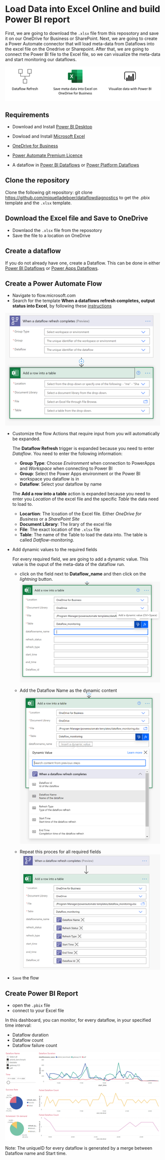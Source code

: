 # Load Data into Excel Online and build Power BI report 
First, we are going to download the `.xlsx` file from this reposotory and save it on our OneDrive for Business or SharePoint. Next, we are going to create a Power Automate connector that will load meta-data from Dataflows into the excel file on the Onedrive or Sharepoint. After that, we are going to connect the Power BI file to the Excel file, so we can visualize the meta-data and start monitoring our dataflows.

![An example of folder structure](images/arc2.PNG)
## Requirements

* Download and Install [Power BI Desktop](https://www.microsoft.com/en-us/download/details.aspx?id=58494)

* Dowload and Install [Microsoft Excel](https://www.microsoft.com/en/microsoft-365/excel)

* [OneDrive for Business](https://www.microsoft.com/en/microsoft-365/onedrive/onedrive-for-business)

* [Power Automate Premium Licence](https://docs.microsoft.com/en-us/power-platform/admin/pricing-billing-skus)

* A dataflow in [Power BI Dataflows](https://docs.microsoft.com/en-us/power-bi/transform-model/dataflows/dataflows-introduction-self-service) or [Power Platform Dataflows](https://docs.microsoft.com/en-us/powerapps/maker/common-data-service/create-and-use-dataflows#:~:text=Create%20a%20dataflow%201%20Sign%20in%20to%20Power,entities%20to%20be%20stored.%20...%20Mais%20itens...%20)

## Clone the repository

Clone the following git repository: git clone  https://github.com/miquelladeboer/dataflowdiagnostics
to get the .pbix template and the `.xlsx` template. 

## Download the Excel file and Save to OneDrive
* Downlaod the `.xlsx` file from the reposotory
* Save the file to a location on OneDrive

## Create a dataflow
If you do not already have one, create a Dataflow. This can be done in either [Power BI Dataflows](https://docs.microsoft.com/en-us/power-bi/transform-model/dataflows/dataflows-introduction-self-service) or [Power Apps Dataflows](https://docs.microsoft.com/en-us/powerapps/maker/common-data-service/create-and-use-dataflows).

## Create a Power Automate Flow
* Navigate to flow.microsoft.com
* Search for the template **When a dataflows refresh completes, output status into Excel**, by following these [instructions](https://docs.microsoft.com/en-us/power-automate/get-started-logic-template)

![An example of folder structure](images/templateexcel.PNG)

* Customize the flow
    Actions that require input from you will automatically be expanded.

   The **Dataflow Refresh** trigger is expanded because you need to enter *Dataflow*. You need to enter the following information:
   * **Group Type**: Choose *Environment* when connection to PowerApps and *Workspace* when connecting to Power BI
    * **Group**: Select the Power Apps environment or the Power BI workspace you dataflow is in
    * **Dataflow**: Select your dataflow by name

     The **Add a row into a table** action is expanded because you need to enter you *Location* of the excel file and the specific *Table* the data need to load to.
   * **Locartion**: The lcoation of the Excel file. Either *OneDrive for Business* or a *SharePoint Site*
    * **Document Library**: The lirary of the excel file
    * **File**: The exact location of the `.xlsx` file
    * **Table**: The name of the Table to load the data into. The table is called *Datflow-monitoring*.

* Add dynamic values to the required fields

    For every required field, we are going to add a dynamic value. This value is the ouput of the meta-data of the dataflow run. 
    * click on the field  next to **Dataflow_name** and then click on the *lightning* button.
![An example of folder structure](images/dynamicexcel.png)

    * Add the Dataflow Name as the dynamic content
![An example of folder structure](images/dynamicexcel1.png)

    * Repeat this proces for all required fields
![An example of folder structure](images/excelcomplete.PNG)  

* `Save` the flow

## Create Power BI Report
* open the `.pbix` file
* connect to your Excel file

In this dashboard, you can monitor, for every dataflow, in your specified time interval:
* Dataflow duration
* Dataflow count
* Dataflow failure count

![An example of folder structure](images/dashboard.PNG)

Note: The uniqueID for every dataflow is generated by a merge between Dataflow name and Start time.